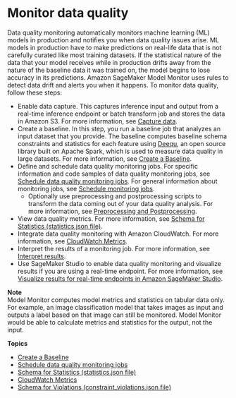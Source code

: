 # Monitor data quality<a name="model-monitor-data-quality"></a>

Data quality monitoring automatically monitors machine learning \(ML\) models in production and notifies you when data quality issues arise\. ML models in production have to make predictions on real\-life data that is not carefully curated like most training datasets\. If the statistical nature of the data that your model receives while in production drifts away from the nature of the baseline data it was trained on, the model begins to lose accuracy in its predictions\. Amazon SageMaker Model Monitor uses rules to detect data drift and alerts you when it happens\. To monitor data quality, follow these steps:
+ Enable data capture\. This captures inference input and output from a real\-time inference endpoint or batch transform job and stores the data in Amazon S3\. For more information, see [Capture data](model-monitor-data-capture.md)\.
+ Create a baseline\. In this step, you run a baseline job that analyzes an input dataset that you provide\. The baseline computes baseline schema constraints and statistics for each feature using [Deequ](https://github.com/awslabs/deequ), an open source library built on Apache Spark, which is used to measure data quality in large datasets\. For more information, see [Create a Baseline](model-monitor-create-baseline.md)\.
+ Define and schedule data quality monitoring jobs\. For specific information and code samples of data quality monitoring jobs, see [Schedule data quality monitoring jobs](model-monitor-schedule-data-monitor.md)\. For general information about monitoring jobs, see [Schedule monitoring jobs](model-monitor-scheduling.md)\.
  + Optionally use preprocessing and postprocessing scripts to transform the data coming out of your data quality analysis\. For more information, see [Preprocessing and Postprocessing](model-monitor-pre-and-post-processing.md)\.
+ View data quality metrics\. For more information, see [Schema for Statistics \(statistics\.json file\)](model-monitor-interpreting-statistics.md)\.
+ Integrate data quality monitoring with Amazon CloudWatch\. For more information, see [CloudWatch Metrics](model-monitor-interpreting-cloudwatch.md)\.
+ Interpret the results of a monitoring job\. For more information, see [Interpret results](model-monitor-interpreting-results.md)\.
+ Use SageMaker Studio to enable data quality monitoring and visualize results if you are using a real\-time endpoint\. For more information, see [Visualize results for real\-time endpoints in Amazon SageMaker Studio](model-monitor-interpreting-visualize-results.md)\.

**Note**  
Model Monitor computes model metrics and statistics on tabular data only\. For example, an image classification model that takes images as input and outputs a label based on that image can still be monitored\. Model Monitor would be able to calculate metrics and statistics for the output, not the input\.

**Topics**
+ [Create a Baseline](model-monitor-create-baseline.md)
+ [Schedule data quality monitoring jobs](model-monitor-schedule-data-monitor.md)
+ [Schema for Statistics \(statistics\.json file\)](model-monitor-interpreting-statistics.md)
+ [CloudWatch Metrics](model-monitor-interpreting-cloudwatch.md)
+ [Schema for Violations \(constraint\_violations\.json file\)](model-monitor-interpreting-violations.md)